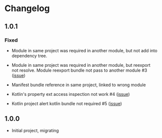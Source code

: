 # Changelog

## 1.0.1

### Fixed

- Module in same project was required in another module, but not add into dependency tree.

- Module in same project was required in another module, but reexport not resolve. Module reexport bundle not pass to another module #3 ([issue](https://github.com/JaneWardSandy/eclipse-pde-partial-idea/issues/3))
  
- Manifest bundle reference in same project, linked to wrong module

- Kotlin's property ext access inspection not work #4 ([issue](https://github.com/JaneWardSandy/eclipse-pde-partial-idea/issues/4))

- Kotlin project alert kotlin bundle not required #5 ([issue](https://github.com/JaneWardSandy/eclipse-pde-partial-idea/issues/5))

## 1.0.0

- Initial project, migrating
